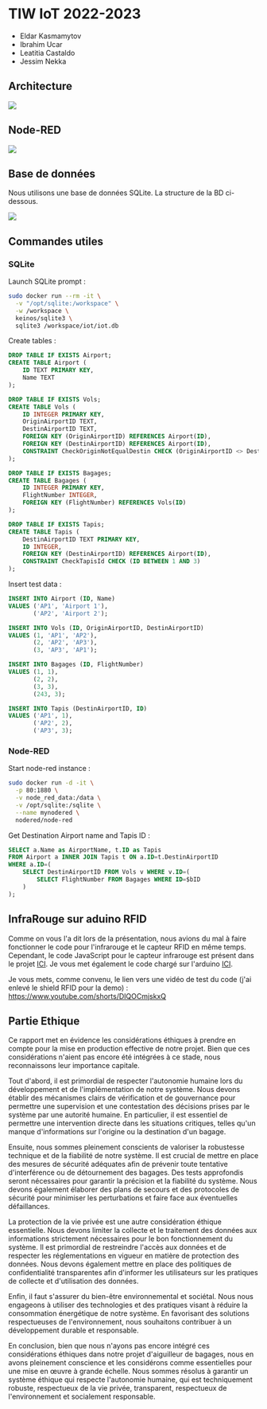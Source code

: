 # TIW IoT 2022-2023

- Eldar Kasmamytov
- Ibrahim Ucar
- Leatitia Castaldo
- Jessim Nekka

## Architecture

![](./assets/iot-architecture.png)

## Node-RED

![](./assets/iot-node-red.png)

## Base de données

Nous utilisons une base de données SQLite. La structure de la BD ci-dessous.

![](./assets/iot-db-diagram.png)

## Commandes utiles

### SQLite

Launch SQLite prompt :  
```bash
sudo docker run --rm -it \
  -v "/opt/sqlite:/workspace" \
  -w /workspace \
  keinos/sqlite3 \
  sqlite3 /workspace/iot/iot.db
```

Create tables :  
```sql
DROP TABLE IF EXISTS Airport;
CREATE TABLE Airport (
    ID TEXT PRIMARY KEY,
    Name TEXT
);

DROP TABLE IF EXISTS Vols;
CREATE TABLE Vols (
    ID INTEGER PRIMARY KEY,
    OriginAirportID TEXT,
    DestinAirportID TEXT,
    FOREIGN KEY (OriginAirportID) REFERENCES Airport(ID),
    FOREIGN KEY (DestinAirportID) REFERENCES Airport(ID),
    CONSTRAINT CheckOriginNotEqualDestin CHECK (OriginAirportID <> DestinAirportID)
);

DROP TABLE IF EXISTS Bagages;
CREATE TABLE Bagages (
    ID INTEGER PRIMARY KEY,
    FlightNumber INTEGER,
    FOREIGN KEY (FlightNumber) REFERENCES Vols(ID)
);

DROP TABLE IF EXISTS Tapis;
CREATE TABLE Tapis (
    DestinAirportID TEXT PRIMARY KEY,
    ID INTEGER,
    FOREIGN KEY (DestinAirportID) REFERENCES Airport(ID),
    CONSTRAINT CheckTapisId CHECK (ID BETWEEN 1 AND 3)
);
```

Insert test data :  
```sql
INSERT INTO Airport (ID, Name)
VALUES ('AP1', 'Airport 1'),
       ('AP2', 'Airport 2');

INSERT INTO Vols (ID, OriginAirportID, DestinAirportID)
VALUES (1, 'AP1', 'AP2'),
       (2, 'AP2', 'AP3'),
       (3, 'AP3', 'AP1');

INSERT INTO Bagages (ID, FlightNumber)
VALUES (1, 1),
       (2, 2),
       (3, 3),
       (243, 3);

INSERT INTO Tapis (DestinAirportID, ID)
VALUES ('AP1', 1),
       ('AP2', 2),
       ('AP3', 3);
```

### Node-RED

Start node-red instance :  
```bash
sudo docker run -d -it \
  -p 80:1880 \
  -v node_red_data:/data \
  -v /opt/sqlite:/sqlite \
  --name mynodered \
  nodered/node-red
```

Get Destination Airport name and Tapis ID :  
```sql
SELECT a.Name as AirportName, t.ID as Tapis
FROM Airport a INNER JOIN Tapis t ON a.ID=t.DestinAirportID
WHERE a.ID=(
    SELECT DestinAirportID FROM Vols v WHERE v.ID=(
        SELECT FlightNumber FROM Bagages WHERE ID=$bID
    )
);
```

## InfraRouge sur aduino RFID

Comme on vous l'a dit lors de la présentation, nous avions du mal à faire fonctionner le code pour l'infrarouge et le capteur RFID en même temps.
Cependant, le code JavaScript pour le capteur infrarouge est présent dans le projet [ICI](./arduino_RFID/ledIR.js).
Je vous met également le code chargé sur l'arduino [ICI](./arduino_RFID/ledIR.ino). 

Je vous mets, comme convenu, le lien vers une vidéo de test du code (j'ai enlevé le shield RFID pour la demo) : https://www.youtube.com/shorts/DIQOCmjskxQ



## Partie Ethique

Ce rapport met en évidence les considérations éthiques à prendre en compte pour la mise en production effective de notre projet. Bien que ces considérations n'aient pas encore été intégrées à ce stade, nous reconnaissons leur importance capitale.

Tout d'abord, il est primordial de respecter l'autonomie humaine lors du développement et de l'implémentation de notre système. Nous devons établir des mécanismes clairs de vérification et de gouvernance pour permettre une supervision et une contestation des décisions prises par le système par une autorité humaine. En particulier, il est essentiel de permettre une intervention directe dans les situations critiques, telles qu'un manque d'informations sur l'origine ou la destination d'un bagage.

Ensuite, nous sommes pleinement conscients de valoriser la robustesse technique et de la fiabilité de notre système. Il est crucial de mettre en place des mesures de sécurité adéquates afin de prévenir toute tentative d'interférence ou de détournement des bagages. Des tests approfondis seront nécessaires pour garantir la précision et la fiabilité du système. Nous devons également élaborer des plans de secours et des protocoles de sécurité pour minimiser les perturbations et faire face aux éventuelles défaillances.

La protection de la vie privée est une autre considération éthique essentielle. Nous devons limiter la collecte et le traitement des données aux informations strictement nécessaires pour le bon fonctionnement du système. Il est primordial de restreindre l'accès aux données et de respecter les réglementations en vigueur en matière de protection des données. Nous devons également mettre en place des politiques de confidentialité transparentes afin d'informer les utilisateurs sur les pratiques de collecte et d'utilisation des données.

Enfin, il faut s'assurer du bien-être environnemental et sociétal. Nous nous engageons à utiliser des technologies et des pratiques visant à réduire la consommation énergétique de notre système. En favorisant des solutions respectueuses de l'environnement, nous souhaitons contribuer à un développement durable et responsable.

En conclusion, bien que nous n'ayons pas encore intégré ces considérations éthiques dans notre projet d'aiguilleur de bagages, nous en avons pleinement conscience et les considérons comme essentielles pour une mise en œuvre à grande échelle. Nous sommes résolus à garantir un système éthique qui respecte l'autonomie humaine, qui est techniquement robuste, respectueux de la vie privée, transparent, respectueux de l'environnement et socialement responsable.
